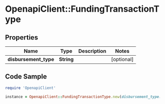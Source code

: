 # OpenapiClient::FundingTransactionType

## Properties

Name | Type | Description | Notes
------------ | ------------- | ------------- | -------------
**disbursement_type** | **String** |  | [optional] 

## Code Sample

```ruby
require 'OpenapiClient'

instance = OpenapiClient::FundingTransactionType.new(disbursement_type: null)
```


